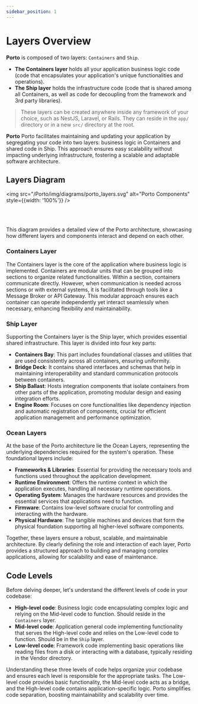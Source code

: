 ```yaml
---
sidebar_position: 1
---
```

# Layers Overview

**Porto** is composed of two layers: `Containers` and `Ship`.

- **The Containers layer** holds all your application business logic code (code that encapsulates your application's unique functionalities and operations).
- **The Ship layer** holds the infrastructure code (code that is shared among all Containers, as well as code for decoupling from the framework and 3rd party libraries).

> These layers can be created anywhere inside any framework of your choice, such as NestJS, Laravel, or Rails. They can reside in the `app/` directory or in a new `src/` directory at the root.


**Porto** Porto facilitates maintaining and updating your application by segregating your code into two layers: business logic in Containers and shared code in Ship. This approach ensures easy scalability without impacting underlying infrastructure, fostering a scalable and adaptable software architecture.
## Layers Diagram

<img src="/Porto/img/diagrams/porto_layers.svg" alt="Porto Components" style={{width: '100%'}} />

<br/>
<br/>

This diagram provides a detailed view of the Porto architecture, showcasing how different layers and components interact and depend on each other.

### Containers Layer

The Containers layer is the core of the application where business logic is implemented. Containers are modular units that can be grouped into sections to organize related functionalities. Within a section, containers communicate directly. However, when communication is needed across sections or with external systems, it is facilitated through tools like a Message Broker or API Gateway. This modular approach ensures each container can operate independently yet interact seamlessly when necessary, enhancing flexibility and maintainability.

### Ship Layer

Supporting the Containers layer is the Ship layer, which provides essential shared infrastructure. This layer is divided into four key parts:
- **Containers Bay**: This part includes foundational classes and utilities that are used consistently across all containers, ensuring uniformity.
- **Bridge Deck**: It contains shared interfaces and schemas that help in maintaining interoperability and standard communication protocols between containers.
- **Ship Ballast**: Hosts integration components that isolate containers from other parts of the application, promoting modular design and easing integration efforts.
- **Engine Room**: Focuses on core functionalities like dependency injection and automatic registration of components, crucial for efficient application management and performance optimization.

### Ocean Layers

At the base of the Porto architecture lie the Ocean Layers, representing the underlying dependencies required for the system's operation. These foundational layers include:
- **Frameworks & Libraries**: Essential for providing the necessary tools and functions used throughout the application development.
- **Runtime Environment**: Offers the runtime context in which the application executes, handling all necessary runtime operations.
- **Operating System**: Manages the hardware resources and provides the essential services that applications need to function.
- **Firmware**: Contains low-level software crucial for controlling and interacting with the hardware.
- **Physical Hardware**: The tangible machines and devices that form the physical foundation supporting all higher-level software components.

Together, these layers ensure a robust, scalable, and maintainable architecture. By clearly defining the role and interaction of each layer, Porto provides a structured approach to building and managing complex applications, allowing for scalability and ease of maintenance.


## Code Levels

Before delving deeper, let's understand the different levels of code in your codebase:

- **High-level code**: Business logic code encapsulating complex logic and relying on the Mid-level code to function. Should reside in the `Containers` layer.
- **Mid-level code**: Application general code implementing functionality that serves the High-level code and relies on the Low-level code to function. Should be in the `Ship` layer.
- **Low-level code**: Framework code implementing basic operations like reading files from a disk or interacting with a database, typically residing in the Vendor directory.

Understanding these three levels of code helps organize your codebase and ensures each level is responsible for the appropriate tasks. The Low-level code provides basic functionality, the Mid-level code acts as a bridge, and the High-level code contains application-specific logic. Porto simplifies code separation, boosting maintainability and scalability over time.
